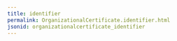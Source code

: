 ```yaml
---
title: identifier
permalink: OrganizationalCertificate.identifier.html
jsonid: organizationalcertificate_identifier
---
```

